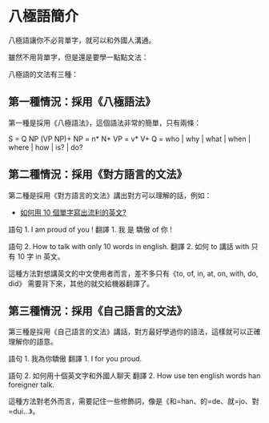 # 八極語簡介

八極語讓你不必背單字，就可以和外國人溝通。

雖然不用背單字，但是還是要學一點點文法：

八極語的文法有三種：

## 第一種情況：採用《八極語法》

第一種是採用《八極語法》，這個語法非常的簡單，只有兩條：

S = Q NP (VP NP)+
NP = n* N+
VP = v* V+
Q = who | why | what | when | where | how | is? | do?

## 第二種情況：採用《對方語言的文法》

第二種是採用《對方語言的文法》講出對方可以理解的話，例如：

* [如何用 10 個單字寫出流利的英文?](https://www.facebook.com/notes/%E9%99%B3%E9%8D%BE%E8%AA%A0/%E5%A6%82%E4%BD%95%E7%94%A8-10-%E5%80%8B%E5%96%AE%E5%AD%97%E5%AF%AB%E5%87%BA%E6%B5%81%E5%88%A9%E7%9A%84%E8%8B%B1%E6%96%87/10154672120351893/?notif_t=like&notif_id=1481586893730281)

語句 1. I am proud of you ! 
翻譯 1. 我 是 驕傲 of 你 ! 

語句 2. How to talk with only 10 words in english.
翻譯 2. 如何 to 講話 with 只有 10 字 in 英文。

這種方法對想講英文的中文使用者而言，差不多只有《to, of, in, at, on, with, do, did》 需要背下來，其他的就交給機器翻譯了。

## 第三種情況：採用《自己語言的文法》

第三種是採用《自己語言的文法》講話，對方最好學過你的語法，這樣就可以正確理解你的語意。

語句 1. 我為你驕傲
翻譯 1. I for you proud.

語句 2. 如何用十個英文字和外國人聊天
翻譯 2. How use ten english words han foreigner talk.

這種方法對老外而言，需要記住一些修飾詞，像是《和=han、的=de、就=jo、對=dui...》。

